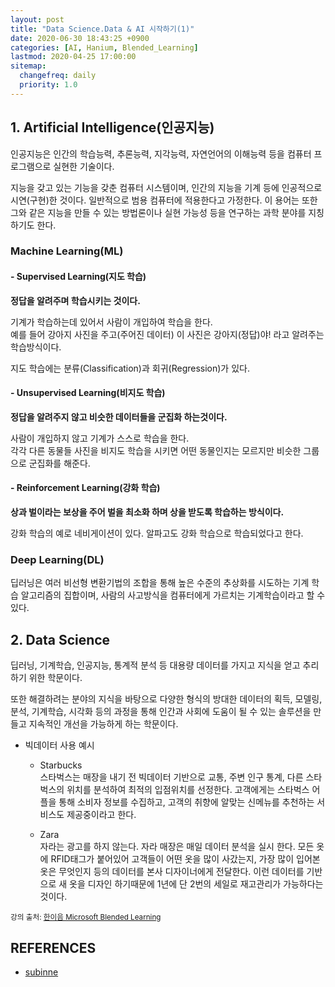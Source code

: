 ```yaml
---
layout: post
title: "Data Science.Data & AI 시작하기(1)"
date: 2020-06-30 18:43:25 +0900
categories: [AI, Hanium, Blended_Learning]
lastmod: 2020-04-25 17:00:00
sitemap:
  changefreq: daily
  priority: 1.0
---
```


## 1. Artificial Intelligence(인공지능)

인공지능은 인간의 학습능력, 추론능력, 지각능력, 자연언어의 이해능력 등을 컴퓨터 프로그램으로 실현한 기술이다.

지능을 갖고 있는 기능을 갖춘 컴퓨터 시스템이며, 인간의 지능을 기계 등에 인공적으로 시연(구현)한 것이다. 일반적으로 범용 컴퓨터에 적용한다고 가정한다. 이 용어는 또한 그와 같은 지능을 만들 수 있는 방법론이나 실현 가능성 등을 연구하는 과학 분야를 지칭하기도 한다.

### Machine Learning(ML)

#### - Supervised Learning(지도 학습)

<b>정답을 알려주며 학습시키는 것이다.</b>

기계가 학습하는데 있어서 사람이 개입하여 학습을 한다.  
예를 들어 강아지 사진을 주고(주어진 데이터) 이 사진은 강아지(정답)야! 라고 알려주는 학습방식이다.

지도 학습에는 분류(Classification)과 회귀(Regression)가 있다.

#### - Unsupervised Learning(비지도 학습)

<b>정답을 알려주지 않고 비슷한 데이터들을 군집화 하는것이다.</b>

사람이 개입하지 않고 기계가 스스로 학습을 한다.  
각각 다른 동물들 사진을 비지도 학습을 시키면 어떤 동물인지는 모르지만 비슷한 그룹으로 군집화를 해준다.

#### - Reinforcement Learning(강화 학습)

<b>상과 벌이라는 보상을 주어 벌을 최소화 하며 상을 받도록 학습하는 방식이다.</b>

강화 학습의 예로 네비게이션이 있다. 알파고도 강화 학습으로 학습되었다고 한다.

### Deep Learning(DL)

딥러닝은 여러 비선형 변환기법의 조합을 통해 높은 수준의 추상화를 시도하는 기계 학습 알고리즘의 집합이며, 사람의 사고방식을 컴퓨터에게 가르치는 기계학습이라고 할 수 있다.

## 2. Data Science

딥러닝, 기계학습, 인공지능, 통계적 분석 등 대용량 데이터를 가지고 지식을 얻고 추리하기 위한 학문이다.

또한 해결하려는 분야의 지식을 바탕으로 다양한 형식의 방대한 데이터의 획득, 모델링, 분석, 기계학습, 시각화 등의 과정을 통해 인간과 사회에 도움이 될 수 있는 솔루션을 만들고 지속적인 개선을 가능하게 하는 학문이다.

- 빅데이터 사용 예시

  - Starbucks  
    스타벅스는 매장을 내기 전 빅데이터 기반으로 교통, 주변 인구 통계, 다른 스타벅스의 위치를 분석하여 최적의 입점위치를 선정한다. 고객에게는 스타벅스 어플을 통해 소비자 정보를 수집하고, 고객의 취향에 알맞는 신메뉴를 추천하는 서비스도 제공중이라고 한다.

  - Zara  
    자라는 광고를 하지 않는다. 자라 매장은 매일 데이터 분석을 실시 한다. 모든 옷에 RFID태그가 붙어있어 고객들이 어떤 옷을 많이 사갔는지, 가장 많이 입어본 옷은 무엇인지 등의 데이터를 본사 디자이너에게 전달한다. 이런 데이터를 기반으로 새 옷을 디자인 하기때문에 1년에 단 2번의 세일로 재고관리가 가능하다는 것이다.

<sub>강의 출처: [한이음 Microsoft Blended Learning](https://edu.hanium.or.kr/courses/course-v1:Squarenet+SQN101x+2020_T2/info)</sub>

## REFERENCES

- [subinne](https://subinne.tistory.com/391)
